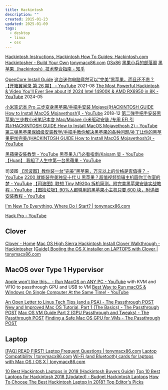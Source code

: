 ```yaml
---
title: Hackintosh
description: ""
created: 2015-01-23
updated: 2025-01-09
tags:
  - desktop
  - linux
  - osx
---
```


[Hackintosh Instructions, Hackintosh How To Guides: Hackintosh.com](http://www.hackintosh.com/)
[Hackintosher - Build Your Own](https://hackintosher.com/)
[tonymacx86.com](http://www.tonymacx86.com/)
[OSx86](http://wiki.osx86project.org/wiki/index.php/Main_Page)
[黑果小兵的部落阁](https://blog.daliansky.net/)
[黑苹果（hackintosh）技术整合指南 - 知乎](https://zhuanlan.zhihu.com/p/59202039)

[OpenCore Install Guide](https://dortania.github.io/OpenCore-Install-Guide/)
[这台迷你电脑竟然可以“完美”黑苹果，而且还不贵？【开箱翼闻录 第 26 期】 - YouTube](https://www.youtube.com/watch?v=d1olPsGzfGo) 2021-08
[The Most Powerful Hackintosh & Video You'll Ever See about it! 2024 Intel 14900K & AMD RX6950 in 8K - YouTube](https://www.youtube.com/watch?v=EujghQXF9Go) 2024-05

[小米笔记本 Pro 三步变身黑苹果/手把手安装 Mojave/(HACKINTOSH GUIDE How to Install MacOS Mojavethosh1) - YouTube](https://www.youtube.com/watch?v=6Ef_ktXA6_s) 2018-12
[第二弹手把手安装黑苹果/三步教小米笔记本变 Mac/Mojave 小米驱动安装 /专用 EFI 引导/(HACKINTOSH GUIDE How to Install MacOS Mojavethosh 2) - YouTube](https://www.youtube.com/watch?v=M0GqNuJvvj8)
[第三弹黑苹果保姆级安装教学/手把手教你解决黑苹果的各种问题/补丁让你的黑苹果更加完美/(HACKINTOSH GUIDE How to Install MacOS Mojavethosh3) - YouTube](https://www.youtube.com/watch?v=C47jJD879SE)

[黑蘋果安裝教學 - YouTube](https://www.youtube.com/playlist?list=PL0DjVqdYfD5x7wbxiU0NK0coievRMV6m_)
[黑苹果入门必看指南/Kaisam 吴 - YouTube](https://www.youtube.com/playlist?list=PL0S-cr-cd0sl5JNjvAj7f6VMwL66bFTbz)
[【Huan】 我組了人生中第一台黑蘋果 - YouTube](https://www.youtube.com/watch?v=RRQT9qZeu6g)

司波图
[【司波图】教你装一台“完美”黑苹果，万元以上的价格是否值得？ - YouTube](https://www.youtube.com/watch?v=m9MneUwOuk0)
[2200 就能装完美独显十代 U 黑苹果？超值视频剪辑主机圆你工作室的梦 - YouTube](https://www.youtube.com/watch?v=RXI5lNQrQoU)
[【司波图】联想 Tiny M920q 拆机简测，附完美黑苹果安装实战教程 - YouTube](https://www.youtube.com/watch?v=aktkKppp1MA)
[【图捡垃圾】90%人都够用的黑苹果小主机只要 600 块，附详细安装教程 - YouTube](https://www.youtube.com/watch?v=EN0pD_6pf8o)

[I'm New To Everything, Where Do I Start? | tonymacx86.com](https://www.tonymacx86.com/threads/im-new-to-everything-where-do-i-start.104542/)

[Hack Pro - YouTube](https://www.youtube.com/playlist?list=PL8mG-RkN2uTwt-f57H_iZsiLjdzmPPSMF)

## Clover

[Clover - Home](https://clover-wiki.zetam.org/home)
[Mac OS High Sierra Hackintosh Install Clover Walkthrough - Hackintosher](https://hackintosher.com/guides/macos-high-sierra-hackintosh-install-clover-walkthrough/)
[[Guide] Booting the OS X installer on LAPTOPS with Clover | tonymacx86.com](https://www.tonymacx86.com/threads/guide-booting-the-os-x-installer-on-laptops-with-clover.148093/)

## MacOS over Type 1 Hypervisor

[Apple won't like this... - Run MacOS on ANY PC - YouTube](https://www.youtube.com/watch?v=ATnpEOo3GJA) with KVM and VFIO to passthrough GPU and USB to VM
[Best Way to Run macOS & Windows On Single Computer At the Same Time! - YouTube](https://www.youtube.com/watch?v=jdYyfoZcgJI)

[An Open Letter to Linus Tech Tips (and a PSA) - The Passthrough POST](https://passthroughpo.st/an-open-letter-to-linus-tech-tips-and-a-psa/)
[New and Improved Mac OS Tutorial, Part 1 (The Basics) - The Passthrough POST](https://passthroughpo.st/new-and-improved-mac-os-tutorial-part-1-the-basics/)
[Mac OS VM Guide Part 2 (GPU Passthrough and Tweaks) - The Passthrough POST](https://passthroughpo.st/mac-os-vm-guide-part-2-gpu-passthrough-and-tweaks/)
[Finding a Safe Mac OS GPU for VMs - The Passthrough POST](https://passthroughpo.st/finding-a-safe-mac-os-gpu-for-vms/)

## Laptop

[[FAQ] READ FIRST! Laptop Frequent Questions | tonymacx86.com](https://www.tonymacx86.com/threads/faq-read-first-laptop-frequent-questions.164990/)
[Laptop Compatibility | tonymacx86.com](https://www.tonymacx86.com/threads/laptop-compatibility.106791/)
[Wi-Fi (and Bluetooth) cards for laptops with Mac OS / OS X | tonymacx86.com](https://www.tonymacx86.com/threads/wi-fi-and-bluetooth-cards-for-laptops-with-mac-os-os-x.97099/)

[10 Best Hackintosh Laptops in 2018 (Hackintosh Buyers Guide)](https://protechlists.com/hackintosh-laptops/)
[Top 10 Best Laptops for Hackintosh 2018 [Updated] - Budget Hackintosh Laptops](https://blazinglist.com/top-10-best-laptops-hackintosh-2015/)
[How To Choose The Best Hackintosh Laptop In 2018? Top Editor's Picks](https://lappiemag.com/best-laptop/best-hackintosh-laptop)
